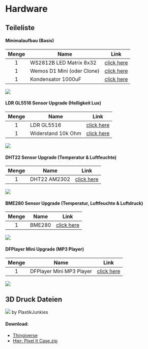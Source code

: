 # Hardware

## Teileliste

#### Minimalaufbau (Basis)

| **Menge** | **Name**                   |               **Link**                |
| :-------: | -------------------------- | :-----------------------------------: |
|     1     | WS2812B LED Matrix 8x32    | [click here](https://amzn.to/2UQGo2l) |
|     1     | Wemos D1 Mini (oder Clone) | [click here](https://amzn.to/2Df5v7M) |
|     1     | Kondensator 1000uF         | [click here](https://amzn.to/2DktrGV) |

![](/hardware_basis.png)

#### LDR GL5516 Sensor Upgrade (Helligkeit Lux)

| **Menge** | **Name**           |               **Link**                |
| :-------: | ------------------ | :-----------------------------------: |
|     1     | LDR GL5516         | [click here](https://amzn.to/2DlQjWb) |
|     1     | Widerstand 10k Ohm | [click here](https://amzn.to/2GfY982) |

![](/hardware_gl5516.png)

#### DHT22 Sensor Upgrade (Temperatur & Luftfeuchte)

| **Menge** | **Name**     |               **Link**                |
| :-------: | ------------ | :-----------------------------------: |
|     1     | DHT22 AM2302 | [click here](https://amzn.to/2Po21Hx) |

![](/hardware_dht22.png)

#### BME280 Sensor Upgrade (Temperatur, Luftfeuchte & Luftdruck)

| **Menge** | **Name** |               **Link**                |
| :-------: | -------- | :-----------------------------------: |
|     1     | BME280   | [click here](https://amzn.to/2Ta89Hy) |

![](/hardware_bme280.png)

#### DFPlayer Mini Upgrade (MP3 Player)

| **Menge** | **Name**                 |               **Link**                |
| :-------: | ------------------------ | :-----------------------------------: |
|     1     | DFPlayer Mini MP3 Player | [click here](https://amzn.to/3jcbmz7) |

![](/hardware_dfplayer.png)

## 3D Druck Dateien

![](/cover.jpg)
by PlastikJunkies

#### Download:

-   [Thingiverse](https://www.thingiverse.com/thing:3559014)
-   [Hier: Pixel It Case.zip](/pixel_it_case.zip)
